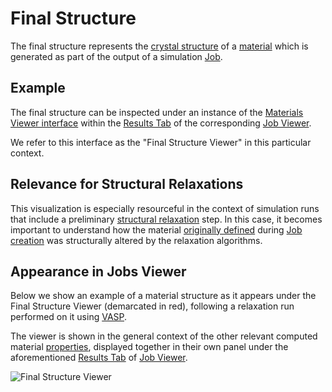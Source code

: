 # Final Structure

The final structure represents the [crystal structure](crystal-structure.md) of a [material](../../materials/overview.md) which is generated as part of the output of a simulation [Job](../../jobs/overview.md).

## Example

The final structure can be inspected under an instance of the [Materials Viewer interface](../../materials/ui/viewer.md) within the [Results Tab](../../jobs/ui/results-tab.md) of the corresponding [Job Viewer](../../jobs/ui/viewer.md). 

We refer to this interface as the "Final Structure Viewer" in this particular context.

## Relevance for Structural Relaxations

This visualization is especially resourceful in the context of simulation runs that include a preliminary [structural relaxation](../../workflows/addons/structural-relaxation.md) step. In this case, it becomes important to understand how the material [originally defined](../../jobs-designer/materials-tab.md) during [Job creation](../../jobs-designer/overview.md) was structurally altered by the relaxation algorithms.

## Appearance in Jobs Viewer

Below we show an example of a material structure as it appears under the Final Structure Viewer (demarcated in red), following a relaxation run performed on it using [VASP](../../software/modeling/vasp.md). 

The viewer is shown in the general context of the other relevant computed material [properties](../overview.md), displayed together in their own panel under the aforementioned [Results Tab](../../jobs/ui/results-tab.md) of [Job Viewer](../../jobs/ui/viewer.md).

![Final Structure Viewer](/images/Properties/final-structure-viewer.png "Final Structure Viewer")
